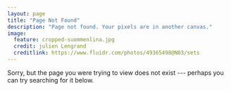 ```yaml
---
layout: page
title: "Page Not Found"
description: "Page not found. Your pixels are in another canvas."
image:
  feature: cropped-suommenlina.jpg
  credit: julien Lengrand
  creditlink: https://www.fluidr.com/photos/49365498@N03/sets
---
```


Sorry, but the page you were trying to view does not exist --- perhaps you can try searching for it below.

<script type="text/javascript">
  var GOOG_FIXURL_LANG = 'en';
  var GOOG_FIXURL_SITE = '{{ site.url }}'
</script>
<script type="text/javascript"
  src="https://linkhelp.clients.google.com/tbproxy/lh/wm/fixurl.js">
</script>